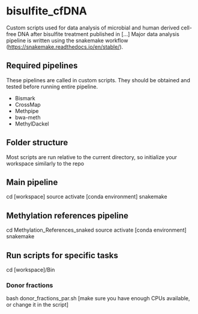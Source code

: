 # bisulfite_cfDNA
Custom scripts used for data analysis of microbial and human derived cell-free DNA after bisulfite treatment published in [...]
Major data analysis pipeline is written using the snakemake workflow (https://snakemake.readthedocs.io/en/stable/).

## Required pipelines
These pipelines are called in custom scripts. They should be obtained and tested before running entire pipeline.
- Bismark
- CrossMap
- Methpipe
- bwa-meth
- MethylDackel

## Folder structure
Most scripts are run relative to the current directory, so initialize your workspace similarly to the repo

## Main pipeline
cd [workspace]
source activate [conda environment]
snakemake

## Methylation references pipeline
cd Methylation_References_snaked
source activate [conda environment]
snakemake

## Run scripts for specific tasks
cd [workspace]/Bin

### Donor fractions
bash donor_fractions_par.sh [make sure you have enough CPUs available, or change it in the script]
